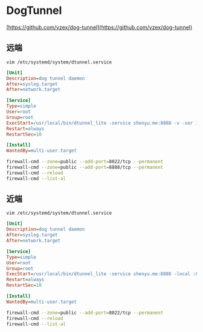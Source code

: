 # DogTunnel

[https://github.com/vzex/dog-tunnel](https://github.com/vzex/dog-tunnel)

## 远端

`vim /etc/systemd/system/dtunnel.service`

```cfg
[Unit]
Description=dog tunnel daemon
After=syslog.target
After=network.target

[Service]
Type=simple
User=root
Group=root
ExecStart=/usr/local/bin/dtunnel_lite -service shenyu.me:8888 -v -xor 123456 -auth 123456 
Restart=always
RestartSec=10

[Install]
WantedBy=multi-user.target
```

```bash
firewall-cmd --zone=public --add-port=8022/tcp --permanent
firewall-cmd --zone=public --add-port=8888/tcp --permanent
firewall-cmd --reload
firewall-cmd --list-al
```

## 近端

`vim /etc/systemd/system/dtunnel.service`

```cfg
[Unit]
Description=dog tunnel daemon
After=syslog.target
After=network.target

[Service]
Type=simple
User=root
Group=root
ExecStart=/usr/local/bin/dtunnel_lite -service shenyu.me:8888 -local :8022 -v -xor 123456 -auth 123456 -action 10.246.60.194:8022 -pipe 5 -r
Restart=always
RestartSec=10

[Install]
WantedBy=multi-user.target
```

```bash
firewall-cmd --zone=public --add-port=8022/tcp --permanent
firewall-cmd --reload
firewall-cmd --list-al
```
